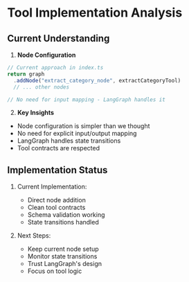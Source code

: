 # Tool Implementation Analysis

## Current Understanding
1. **Node Configuration**
```typescript
// Current approach in index.ts
return graph
  .addNode("extract_category_node", extractCategoryTool)
  // ... other nodes

// No need for input mapping - LangGraph handles it
```

2. **Key Insights**
- Node configuration is simpler than we thought
- No need for explicit input/output mapping
- LangGraph handles state transitions
- Tool contracts are respected

## Implementation Status
1. Current Implementation:
   - Direct node addition
   - Clean tool contracts
   - Schema validation working
   - State transitions handled

2. Next Steps:
   - Keep current node setup
   - Monitor state transitions
   - Trust LangGraph's design
   - Focus on tool logic